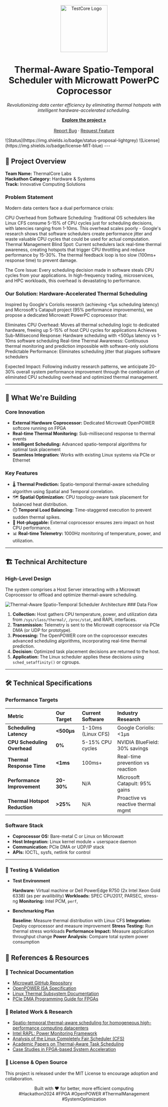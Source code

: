 <div align="center">
  <img src="https://i.imgur.com/your-logo-here.png" alt="TestCore Logo" width="150" height="150"> <h1>Thermal-Aware Spatio-Temporal Scheduler with Microwatt PowerPC Coprocessor</h1>
  <p>
    <i>Revolutionizing data center efficiency by eliminating thermal hotspots with intelligent hardware-accelerated scheduling.</i>
  </p>

  <p align="center">
    <a href="#about-the-project"><strong>Explore the project »</strong></a>
    <br />
    <br />
    <a href="https://github.com/ThermalCoreLabs/thermal-scheduler/issues">Report Bug</a>
    ·
    <a href="https://github.com/ThermalCoreLabs/thermal-scheduler/issues">Request Feature</a>
  </p>
</div>
![Status](https://img.shields.io/badge/status-proposal-lightgrey)
![License](https://img.shields.io/badge/license-MIT-blue)
---

## 🚀 Project Overview

**Team Name:** ThermalCore Labs  
**Hackathon Category:** Hardware & Systems  
**Track:** Innovative Computing Solutions

### Problem Statement

Modern data centers face a dual performance crisis:

CPU Overhead from Software Scheduling: Traditional OS schedulers like Linux CFS consume 5-15% of CPU cycles just for scheduling decisions, with latencies ranging from 1-10ms. This overhead scales poorly - Google's research shows that software schedulers create performance jitter and waste valuable CPU cycles that could be used for actual computation.
Thermal Management Blind Spot: Current schedulers lack real-time thermal awareness, creating hotspots that trigger CPU throttling and reduce performance by 15-30%. The thermal feedback loop is too slow (100ms+ response time) to prevent damage.

The Core Issue: Every scheduling decision made in software steals CPU cycles from your applications. In high-frequency trading, microservices, and HPC workloads, this overhead is devastating to performance.
### Our Solution: Hardware-Accelerated Thermal Scheduling

Inspired by Google's Coriolis research (achieving <1μs scheduling latency) and Microsoft's Catapult project (95% performance improvements), we propose a dedicated Microwatt PowerPC coprocessor that:

Eliminates CPU Overhead: Moves all thermal scheduling logic to dedicated hardware, freeing up 5-15% of host CPU cycles for applications
Achieves Sub-Millisecond Response: Hardware scheduling with <500μs latency vs 1-10ms software scheduling
Real-time Thermal Awareness: Continuous thermal monitoring and prediction impossible with software-only solutions
Predictable Performance: Eliminates scheduling jitter that plagues software schedulers

Expected Impact: Following industry research patterns, we anticipate 20-30% overall system performance improvement through the combination of eliminated CPU scheduling overhead and optimized thermal management.

---

## 🎯 What We're Building

### Core Innovation

* **External Hardware Coprocessor:** Dedicated Microwatt OpenPOWER softcore running on FPGA
* **Real-time Thermal Monitoring:** Sub-millisecond response to thermal events
* **Intelligent Scheduling:** Advanced spatio-temporal algorithms for optimal task placement
* **Seamless Integration:** Works with existing Linux systems via PCIe or Ethernet

### Key Features

* 🌡️ **Thermal Prediction:** Spatio-temporal thermal-aware scheduling algorithm using Spatial and Temporal correlation.
* 🗺️ **Spatial Optimization:** CPU topology-aware task placement for balanced heat distribution.
* ⏱️ **Temporal Load Balancing:** Time-staggered execution to prevent sudden thermal spikes.
* 🔌 **Hot-pluggable:** External coprocessor ensures zero impact on host CPU performance.
* 📊 **Real-time Telemetry:** 1000Hz monitoring of temperature, power, and utilization.

---

## 🏗️ Technical Architecture

### High-Level Design

The system comprises a Host Server interacting with a Microwatt Coprocessor to offload and optimize thermal-aware scheduling.

![Thermal-Aware Spatio-Temporal Scheduler Architecture](https://ibb.co/Xr8mRzsS) ### Data Flow

1.  **Collection:** Host gathers CPU temperature, power, and utilization data from `/sys/class/thermal/`, `/proc/stat`, and RAPL interfaces.
2.  **Transmission:** Telemetry is sent to the Microwatt coprocessor via PCIe DMA (or UDP for prototype).
3.  **Processing:** The OpenPOWER core on the coprocessor executes advanced scheduling algorithms, incorporating real-time thermal prediction.
4.  **Decision:** Optimized task placement decisions are returned to the host.
5.  **Application:** The Linux scheduler applies these decisions using `sched_setaffinity()` or cgroups.

---

## 🛠️ Technical Specifications

### Performance Targets
| Metric | Our Target | Current Software | Industry Research |
| :--- | :--- | :--- | :--- |
| **Scheduling Latency** | **<500µs** | 1-10ms (Linux CFS) | Google Coriolis: <1µs |
| **CPU Scheduling Overhead**| **0%** | 5-15% CPU cycles | NVIDIA BlueField: 30% savings |
| **Thermal Response Time** | **<1ms** | 100ms+ | Real-time prevention vs reaction |
| **Performance Improvement**| **20-30%** | N/A | Microsoft Catapult: 95% gains |
| **Thermal Hotspot Reduction**| **>25%** | N/A | Proactive vs reactive thermal mgmt |


### Software Stack

* **Coprocessor OS:** Bare-metal C or Linux on Microwatt
* **Host Integration:** Linux kernel module + userspace daemon
* **Communication:** PCIe DMA or UDP/IP stack
* **APIs:** IOCTL, sysfs, netlink for control

---
### 🧪 Testing & Validation

* **Test Environment**

    **Hardware:** Virtual machine or Dell PowerEdge R750 (2x Intel Xeon Gold 6338) (as per availibility)
    **Workloads:** SPEC CPU2017, PARSEC, stress-ng
    **Monitoring:** Intel PCM, ``perf``,

* **Benchmarking Plan** 

  **Baseline:** Measure thermal distribution with Linux CFS
  **Integration:** Deploy coprocessor and measure improvement
  **Stress Testing:** Run thermal stress workloads
  **Performance Impact:** Measure application throughput change
  **Power Analysis:** Compare total system power consumption

## 📖 References & Resources

### 📄 Technical Documentation

* [Microwatt GitHub Repository](https://github.com/antonblanchard/microwatt)
* [OpenPOWER ISA Specification](https://openpowerfoundation.org/specifications/isa/)
* [Linux Thermal Subsystem Documentation](https://www.kernel.org/doc/Documentation/thermal/index.html)
* [PCIe DMA Programming Guide for FPGAs](https://www.xilinx.com/support/documentation/ip_documentation/xdma/v4_1/pg195-xdma.pdf)

### 🔬 Related Work & Research
* [Spatio-temporal thermal-aware scheduling for homogeneous high-performance computing datacenters](https://www.researchgate.net/publication/313406742_Spatio-temporal_thermal-aware_scheduling_for_homogeneous_high-performance_computing_datacenters)
* [Intel RAPL: Power Monitoring Framework](https://www.intel.com/content/www/us/en/developer/articles/technical/intel-power-governor.html)
* [Analysis of the Linux Completely Fair Scheduler (CFS)](https://www.kernel.org/doc/Documentation/scheduler/sched-design-CFS.txt)
* [Academic Papers on Thermal-Aware Task Scheduling](https://scholar.google.com/scholar?q=thermal-aware+task+scheduling)
* [Case Studies in FPGA-based System Acceleration](https://scholar.google.com/scholar?q=FPGA-based+system+acceleration+case+studies)

### 📝 License & Open Source
This project is released under the MIT License to encourage adoption and collaboration.
<br>
<div align="center">
Built with ❤️ for better, more efficient computing
<br>
#Hackathon2024 #FPGA #OpenPOWER #ThermalManagement #SystemOptimization
</div>
